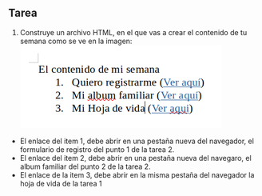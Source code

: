 ## Tarea

1.  Construye un archivo HTML, en el que vas a crear el contenido de tu semana como se ve en la imagen:
    ![homework_3](./homework3.png)

- El enlace del item 1, debe abrir en una pestaña nueva del navegador, el formulario de registro del punto 1 de la tarea 2.
- El enlace del item 2, debe abrir en una pestaña nueva del navegaro, el album familiar del punto 2 de la tarea 2.
- El enlace de la item 3, debe abrir en la misma pestaña del navegador la hoja de vida de la tarea 1

